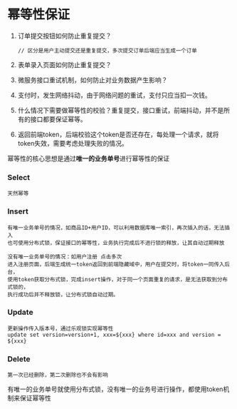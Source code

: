 # 幂等性保证

1.  订单提交按钮如何防止重复提交？

    ```
    // 区分是用户主动提交还是重复提交，多次提交订单后端应当生成一个订单
    ```
2. 表单录入页面如何防止重复提交？
3. 微服务接口重试机制，如何防止对业务数据产生影响？
4. 支付时，发生网络抖动，由于网络问题的重试，支付只应当扣一次钱。
5. 什么情况下需要做幂等性的校验？重复提交，接口重试，前端抖动，并不是所有的接口都要保证幂等。
6. 返回前端token，后端校验这个token是否还存在，每处理一个请求，就将token失效，需要考虑处理失败的情况。

幂等性的核心思想是通过**唯一的业务单号**进行幂等性的保证

### Select

```
天然幂等
```

### Insert

```
有唯一业务单号的情况，如商品ID+用户ID，可以利用数据库唯一索引，再次插入的话，无法插入
也可使用分布式锁，保证接口的幂等性，业务执行完成后不进行锁的释放，让其自动过期释放
```

```
没有唯一业务单号的情况：如用户注册 点击多次
进入注册页面，后端生成统一token返回到前端隐藏域中，用户在提交时，将token一同传入后台，
使用token获取分布式锁，完成insert操作，对于同一个页面重复的请求，是无法获取到分布式锁的，
执行成功后并不释放锁，让分布式锁自动过期。
```

### Update

```
更新操作传入版本号，通过乐观锁实现幂等性
update set version=version+1, xxx=${xxx} where id=xxx and version = ${xxx}
```

### Delete

```
第一次已经删除，第二次删除也不会有影响
```

有唯一的业务单号就使用分布式锁，没有唯一的业务号进行操作，都使用token机制来保证幂等性
